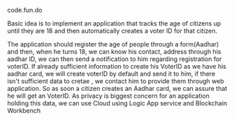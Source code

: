 code.fun.do

Basic idea is to implement an application that tracks the age of citizens up until they are 18 and then automatically creates a voter ID
for that citizen.

The application should register the age of people through a form(Aadhar) and then, when he turns 18, we can know his contact, address through his aadhar ID, we can then send a notification to him regarding registration for voterID.
If already sufficient information to create his VoterID as we have his aadhar card, we will create voterID by default and send it to him, if there isn't sufficient data to cretae , we contact him to provide them through web application.
So as soon a citizen creates an Aadhar card, we can assure that he will get an VoterID.
As privacy is biggest concern for an application holding this data, we can use Cloud using Logic App service and Blockchain Workbench

